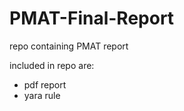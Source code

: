 # PMAT-Final-Report
repo containing PMAT report

included in repo are:
  - pdf report
  - yara rule

